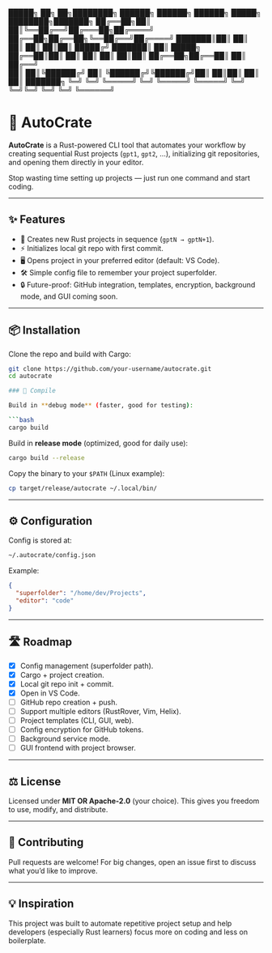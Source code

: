 
 █████╗ ██╗   ██╗████████╗ ██████╗  ██████╗ ██████╗  █████╗ ████████╗███████╗
██╔══██╗██║   ██║╚══██╔══╝██╔═══██╗██╔════╝ ██╔══██╗██╔══██╗╚══██╔══╝██╔════╝
███████║██║   ██║   ██║   ██║   ██║██║      █████╔╝ ███████║   ██║   █████╗  
██╔══██║██║   ██║   ██║   ██║   ██║██║      ██╔══██╗██╔══██║   ██║   ██╔══╝  
██║  ██║╚██████╔╝   ██║   ╚██████╔╝╚██████╔╝██║  ██║██║  ██║   ██║   ███████╗
╚═╝  ╚═╝ ╚═════╝    ╚═╝    ╚═════╝  ╚═════╝ ╚═╝  ╚═╝╚═╝  ╚═╝   ╚═╝   ╚══════╝


# 🚀 AutoCrate
**AutoCrate** is a Rust-powered CLI tool that automates your workflow by creating sequential Rust projects (`gpt1`, `gpt2`, …), initializing git repositories, and opening them directly in your editor.  

Stop wasting time setting up projects — just run one command and start coding.  

---

## ✨ Features  

- 📂 Creates new Rust projects in sequence (`gptN → gptN+1`).  
- ⚡ Initializes local git repo with first commit.  
- 🖥️ Opens project in your preferred editor (default: VS Code).  
- 🛠️ Simple config file to remember your project superfolder.  
- 🔒 Future-proof: GitHub integration, templates, encryption, background mode, and GUI coming soon.  

---

## 📦 Installation  

Clone the repo and build with Cargo:  

```bash
git clone https://github.com/your-username/autocrate.git
cd autocrate

### 🔨 Compile

Build in **debug mode** (faster, good for testing):

```bash
cargo build
```

Build in **release mode** (optimized, good for daily use):

```bash
cargo build --release
```

Copy the binary to your `$PATH` (Linux example):

```bash
cp target/release/autocrate ~/.local/bin/
```

---

## ⚙️ Configuration

Config is stored at:

```bash
~/.autocrate/config.json
```

Example:

```json
{
  "superfolder": "/home/dev/Projects",
  "editor": "code"
}
```

---

## 🛣 Roadmap

* [x] Config management (superfolder path).
* [x] Cargo + project creation.
* [x] Local git repo init + commit.
* [x] Open in VS Code.
* [ ] GitHub repo creation + push.
* [ ] Support multiple editors (RustRover, Vim, Helix).
* [ ] Project templates (CLI, GUI, web).
* [ ] Config encryption for GitHub tokens.
* [ ] Background service mode.
* [ ] GUI frontend with project browser.

---

## ⚖️ License

Licensed under **MIT OR Apache-2.0** (your choice).
This gives you freedom to use, modify, and distribute.

---

## 🤝 Contributing

Pull requests are welcome! For big changes, open an issue first to discuss what you’d like to improve.

---

## 💡 Inspiration

This project was built to automate repetitive project setup and help developers (especially Rust learners) focus more on coding and less on boilerplate.

```
